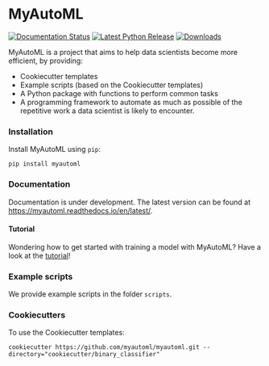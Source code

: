 # MyAutoML

[![Documentation Status](https://readthedocs.org/projects/myautoml/badge/?version=latest)](https://myautoml.readthedocs.io/en/latest/?badge=latest)
[![Latest Python Release](https://img.shields.io/pypi/v/myautoml.svg)](https://pypi.org/project/myautoml/)
[![Downloads](https://pepy.tech/badge/myautoml)](https://pepy.tech/project/myautoml)

MyAutoML is a project that aims to help data scientists become more efficient, by providing:

- Cookiecutter templates
- Example scripts (based on the Cookiecutter templates)
- A Python package with functions to perform common tasks
- A programming framework to automate as much as possible of the repetitive
  work a data scientist is likely to encounter.

### Installation

Install MyAutoML using `pip`:
```shell script
pip install myautoml
```

### Documentation

Documentation is under development. The latest version can be found at
https://myautoml.readthedocs.io/en/latest/.

#### Tutorial

Wondering how to get started with training a model with MyAutoML? Have a look at the
[tutorial](https://myautoml.readthedocs.io/en/latest/getting_started/train_tutorial.html)!


### Example scripts

We provide example scripts in the folder `scripts`.


### Cookiecutters

To use the Cookiecutter templates:
```shell script
cookiecutter https://github.com/myautoml/myautoml.git --directory="cookiecutter/binary_classifier"
```
